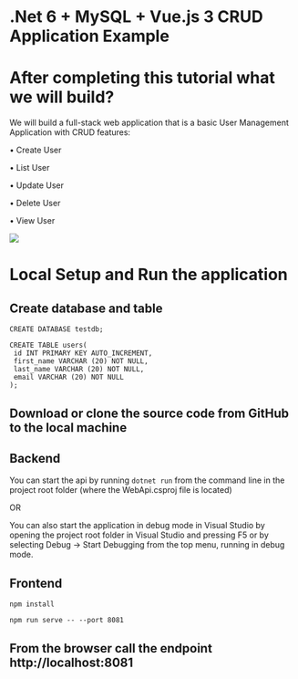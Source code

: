# .Net 6 + MySQL + Vue.js 3 CRUD Application Example

# After completing this tutorial what we will build? 
We will build a full-stack web application that is a basic User Management Application with CRUD features: 

• Create User 

• List User 

• Update User 

• Delete User 

• View User

<img src="https://blogger.googleusercontent.com/img/b/R29vZ2xl/AVvXsEhCR9PQOd8nl8T6JmXxUPdQtAXsrYOC5R3IwN6g1Lq1rTyTk3EYPiFd3_aNubV2vknuCbsNShnD5qIFXmUl0EItyALCn24oQEswgpVt2y2ngVXgizpcsRD5AgaDIl0TFBTtazeRPQ6gUnPLF59q63y0VIGFIi0ucap54BZStLJjlMmCDcBXR4jPEm0-xQ/s1042/uinetmysqlvue.png">


# Local Setup and Run the application

<h2>Create database and table</h2>

```CREATE DATABASE testdb;```

```
CREATE TABLE users(
 id INT PRIMARY KEY AUTO_INCREMENT, 
 first_name VARCHAR (20) NOT NULL, 
 last_name VARCHAR (20) NOT NULL, 
 email VARCHAR (20) NOT NULL 
);

```

<h2> Download or clone the source code from GitHub to the local machine</h2>

<h2> Backend</h2>

You can start the api by running ```dotnet run``` from the command line in the project root folder (where the WebApi.csproj file is located)

OR

You can also start the application in debug mode in Visual Studio by opening the project root folder in Visual Studio and pressing F5 or by selecting Debug -> Start Debugging from the top menu, running in debug mode.

<h2>Frontend</h2>

```npm install```

```npm run serve -- --port 8081```

<h2>From the browser call the endpoint http://localhost:8081</h2>
